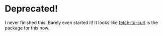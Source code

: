 # Deprecated!

I never finished this. Barely even started it! It looks like [fetch-to-curl] is the package for this now.

[fetch-to-curl]: https://www.npmjs.com/package/fetch-to-curl
